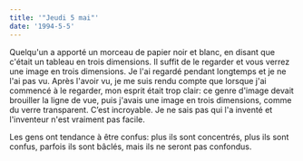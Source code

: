 ```yaml
---
title: '"Jeudi 5 mai"'
date: '1994-5-5'
---
```


Quelqu'un a apporté un morceau de papier noir et blanc, en disant que c'était un tableau en trois dimensions. Il suffit de le regarder et vous verrez une image en trois dimensions. Je l'ai regardé pendant longtemps et je ne l'ai pas vu. Après l'avoir vu, je me suis rendu compte que lorsque j'ai commencé à le regarder, mon esprit était trop clair: ce genre d'image devait brouiller la ligne de vue, puis j'avais une image en trois dimensions, comme du verre transparent. C’est incroyable. Je ne sais pas qui l'a inventé et l'inventeur n'est vraiment pas facile.

Les gens ont tendance à être confus: plus ils sont concentrés, plus ils sont confus, parfois ils sont bâclés, mais ils ne seront pas confondus.

